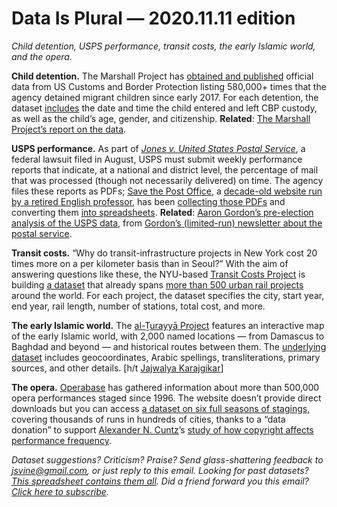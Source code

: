 Data Is Plural — 2020.11.11 edition
===================================

*Child detention, USPS performance, transit costs, the early Islamic world, and the opera.*


__Child detention.__ The Marshall Project has [obtained and published](https://github.com/themarshallproject/cbp-migrantchildren-detention-data) official data from US Customs and Border Protection listing 580,000+ times that the agency detained migrant children since early 2017. For each detention, the dataset [includes](https://observablehq.com/@themarshallproject/cbp-child-detentions-2017-to-2020) the date and time the child entered and left CBP custody, as well as the child’s age, gender, and citizenship. __Related__: [The Marshall Project’s report on the data](https://www.themarshallproject.org/2020/10/30/500-000-kids-30-million-hours-trump-s-vast-expansion-of-child-detention).


__USPS performance.__ As part of [*Jones v. United States Postal Service*](https://www.courtlistener.com/docket/17449832/jones-v-united-states-postal-service/), a federal lawsuit filed in August, USPS must submit weekly performance reports that indicate, at a national and district level, the percentage of mail that was processed (though not necessarily delivered) on time. The agency files these reports as PDFs; [Save the Post Office](https://www.savethepostoffice.com/), a [decade-old website run by a retired English professor](https://www.savethepostoffice.com/about/), has been [collecting those PDFs](https://www.savethepostoffice.com/updates-on-the-service-performance-reports/) and converting them [into spreadsheets](https://drive.google.com/drive/folders/1WIiUIu0PP_5D1j8R_-T7IN7kVWk9lvuj). __Related__: [Aaron Gordon’s pre-election analysis of the USPS data](https://themail.substack.com/p/crunch-time), from [Gordon’s (limited-run) newsletter about the postal service](https://themail.substack.com/).


__Transit costs.__ “Why do transit-infrastructure projects in New York cost 20 times more on a per kilometer basis than in Seoul?” With the aim of answering questions like these, the NYU-based [Transit Costs Project](https://transitcosts.com/about/) is building [a dataset](https://transitcosts.com/data/) that already spans [more than 500 urban rail projects](https://transitcosts.com/projects/) around the world. For each project, the dataset specifies the city, start year, end year, rail length, number of stations, total cost, and more.


__The early Islamic world.__ The [al-Ṯurayyā Project](https://althurayya.github.io/) features an interactive map of the early Islamic world, with 2,000 named locations — from Damascus to Baghdad and beyond — and historical routes between them. The [underlying dataset](https://github.com/althurayya/althurayya.github.io/tree/master/master) includes geocoordinates, Arabic spellings, transliterations, primary sources, and other details. [h/t [Jajwalya Karajgikar](https://twitter.com/JajRK/status/1299889379817775106)]


__The opera.__ [Operabase](https://www.operabase.com/) has gathered information about more than 500,000 opera performances staged since 1996. The website doesn’t provide direct downloads but you can access [a dataset on six full seasons of stagings](https://dataverse.harvard.edu/dataset.xhtml?persistentId=doi:10.7910/DVN/8LUFN8), covering thousands of runs in hundreds of cities, thanks to a “data donation” to support [Alexander N. Cuntz](https://ideas.repec.org/e/pcu83.html)’s [study of how copyright affects performance frequency](https://www.wipo.int/publications/en/details.jsp?id=4521).


*Dataset suggestions? Criticism? Praise? Send glass-shattering feedback to jsvine@gmail.com, or just reply to this email. Looking for past datasets? [This spreadsheet contains them all](https://docs.google.com/spreadsheets/d/1wZhPLMCHKJvwOkP4juclhjFgqIY8fQFMemwKL2c64vk). Did a friend forward you this email? [Click here to subscribe](https://tinyletter.com/data-is-plural).*